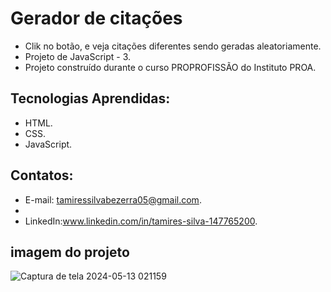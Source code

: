 # Gerador de citações

- Clik no botão, e veja citações diferentes sendo geradas aleatoriamente.
- Projeto de JavaScript - 3.
- Projeto construído durante o curso PROPROFISSÃO do Instituto PROA.


## Tecnologias Aprendidas:

- HTML.
- CSS.
- JavaScript.

## Contatos:

- E-mail: [tamiressilvabezerra05@gmail.com](mailto:tamiressilvabezerra05@gmail.com).
- 
- LinkedIn:www.linkedin.com/in/tamires-silva-147765200.

## imagem do projeto

![Captura de tela 2024-05-13 021159](https://github.com/tamiressil/Random-Quote-Generator/assets/163886976/1720425b-bc8c-4717-9037-7721e2354af4)

